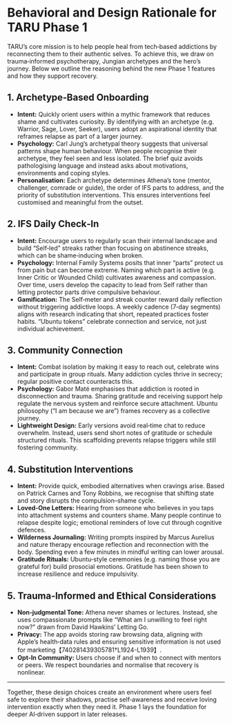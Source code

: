 # Behavioral and Design Rationale for TARU Phase 1

TARU’s core mission is to help people heal from tech‑based addictions by reconnecting them to their authentic selves.  To achieve this, we draw on trauma‑informed psychotherapy, Jungian archetypes and the hero’s journey.  Below we outline the reasoning behind the new Phase 1 features and how they support recovery.

## 1. Archetype‑Based Onboarding

* **Intent:** Quickly orient users within a mythic framework that reduces shame and cultivates curiosity.  By identifying with an archetype (e.g. Warrior, Sage, Lover, Seeker), users adopt an aspirational identity that reframes relapse as part of a larger journey.
* **Psychology:** Carl Jung’s archetypal theory suggests that universal patterns shape human behaviour.  When people recognise their archetype, they feel seen and less isolated.  The brief quiz avoids pathologising language and instead asks about motivations, environments and coping styles.
* **Personalisation:** Each archetype determines Athena’s tone (mentor, challenger, comrade or guide), the order of IFS parts to address, and the priority of substitution interventions.  This ensures interventions feel customised and meaningful from the outset.

## 2. IFS Daily Check‑In

* **Intent:** Encourage users to regularly scan their internal landscape and build “Self‑led” streaks rather than focusing on abstinence streaks, which can be shame‑inducing when broken.
* **Psychology:** Internal Family Systems posits that inner “parts” protect us from pain but can become extreme.  Naming which part is active (e.g. Inner Critic or Wounded Child) cultivates awareness and compassion.  Over time, users develop the capacity to lead from Self rather than letting protector parts drive compulsive behaviour.
* **Gamification:** The Self‑meter and streak counter reward daily reflection without triggering addictive loops.  A weekly cadence (7‑day segments) aligns with research indicating that short, repeated practices foster habits.  “Ubuntu tokens” celebrate connection and service, not just individual achievement.

## 3. Community Connection

* **Intent:** Combat isolation by making it easy to reach out, celebrate wins and participate in group rituals.  Many addiction cycles thrive in secrecy; regular positive contact counteracts this.
* **Psychology:** Gabor Maté emphasises that addiction is rooted in disconnection and trauma.  Sharing gratitude and receiving support help regulate the nervous system and reinforce secure attachment.  Ubuntu philosophy (“I am because we are”) frames recovery as a collective journey.
* **Lightweight Design:** Early versions avoid real‑time chat to reduce overwhelm.  Instead, users send short notes of gratitude or schedule structured rituals.  This scaffolding prevents relapse triggers while still fostering community.

## 4. Substitution Interventions

* **Intent:** Provide quick, embodied alternatives when cravings arise.  Based on Patrick Carnes and Tony Robbins, we recognise that shifting state and story disrupts the compulsion–shame cycle.
* **Loved‑One Letters:** Hearing from someone who believes in you taps into attachment systems and counters shame.  Many people continue to relapse despite logic; emotional reminders of love cut through cognitive defences.
* **Wilderness Journaling:** Writing prompts inspired by Marcus Aurelius and nature therapy encourage reflection and reconnection with the body.  Spending even a few minutes in mindful writing can lower arousal.
* **Gratitude Rituals:** Ubuntu‑style ceremonies (e.g. naming those you are grateful for) build prosocial emotions.  Gratitude has been shown to increase resilience and reduce impulsivity.

## 5. Trauma‑Informed and Ethical Considerations

* **Non‑judgmental Tone:** Athena never shames or lectures.  Instead, she uses compassionate prompts like “What am I unwilling to feel right now?” drawn from David Hawkins’ Letting Go.
* **Privacy:** The app avoids storing raw browsing data, aligning with Apple’s health‑data rules and ensuring sensitive information is not used for marketing【740281439305781†L1924-L1939】.
* **Opt‑In Community:** Users choose if and when to connect with mentors or peers.  We respect boundaries and normalise that recovery is nonlinear.

---

Together, these design choices create an environment where users feel safe to explore their shadows, practise self‑awareness and receive loving intervention exactly when they need it.  Phase 1 lays the foundation for deeper AI‑driven support in later releases.